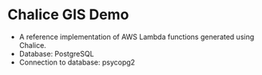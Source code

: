 # Chalice GIS Demo
* A reference implementation of AWS Lambda functions generated using Chalice.
* Database: PostgreSQL
* Connection to database: psycopg2

